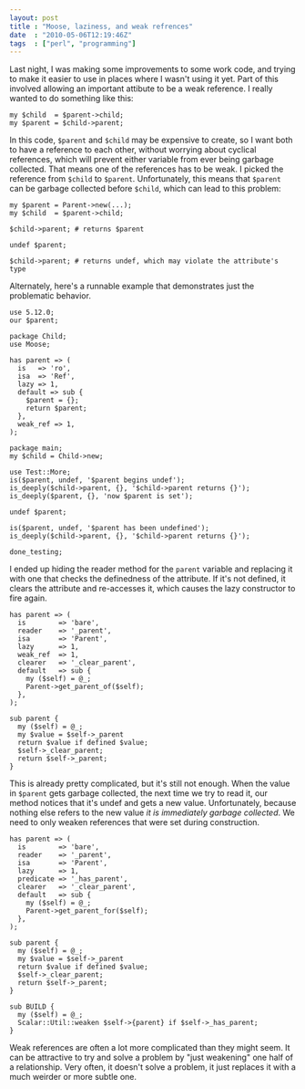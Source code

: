 ```yaml
---
layout: post
title : "Moose, laziness, and weak refrences"
date  : "2010-05-06T12:19:46Z"
tags  : ["perl", "programming"]
---
```

Last night, I was making some improvements to some work code, and trying to
make it easier to use in places where I wasn't using it yet.  Part of this
involved allowing an important attibute to be a weak reference.  I really
wanted to do something like this:

    my $child  = $parent->child;
    my $parent = $child->parent;

In this code, `$parent` and `$child` may be expensive to create, so I want both
to have a reference to each other, without worrying about cyclical references,
which will prevent either variable from ever being garbage collected.  That
means one of the references has to be weak.  I picked the reference from
`$child` to `$parent`.  Unfortunately, this means that `$parent` can be garbage
collected before `$child`, which can lead to this problem:

    my $parent = Parent->new(...);
    my $child  = $parent->child;

    $child->parent; # returns $parent

    undef $parent;

    $child->parent; # returns undef, which may violate the attribute's type

Alternately, here's a runnable example that demonstrates just the problematic
behavior.

    use 5.12.0;
    our $parent;

    package Child;
    use Moose;

    has parent => (
      is   => 'ro',
      isa  => 'Ref',
      lazy => 1,
      default => sub {
        $parent = {};
        return $parent;
      },
      weak_ref => 1,
    );

    package main;
    my $child = Child->new;

    use Test::More;
    is($parent, undef, '$parent begins undef');
    is_deeply($child->parent, {}, '$child->parent returns {}');
    is_deeply($parent, {}, 'now $parent is set');

    undef $parent;

    is($parent, undef, '$parent has been undefined');
    is_deeply($child->parent, {}, '$child->parent returns {}');

    done_testing;

I ended up hiding the reader method for the `parent` variable and replacing it
with one that checks the definedness of the attribute.  If it's not defined, it
clears the attribute and re-accesses it, which causes the lazy constructor to
fire again.

    has parent => (
      is        => 'bare',
      reader    => '_parent',
      isa       => 'Parent',
      lazy      => 1,
      weak_ref  => 1,
      clearer   => '_clear_parent',
      default   => sub {
        my ($self) = @_;
        Parent->get_parent_of($self);
      },
    );

    sub parent {
      my ($self) = @_;
      my $value = $self->_parent
      return $value if defined $value;
      $self->_clear_parent;
      return $self->_parent;
    }

This is already pretty complicated, but it's still not enough.  When the value
in `$parent` gets garbage collected, the next time we try to read it, our
method notices that it's undef and gets a new value.  Unfortunately, because
nothing else refers to the new value *it is immediately garbage collected*.  We
need to only weaken references that were set during construction.

    has parent => (
      is        => 'bare',
      reader    => '_parent',
      isa       => 'Parent',
      lazy      => 1,
      predicate => '_has_parent',
      clearer   => '_clear_parent',
      default   => sub {
        my ($self) = @_;
        Parent->get_parent_for($self);
      },
    );

    sub parent {
      my ($self) = @_;
      my $value = $self->_parent
      return $value if defined $value;
      $self->_clear_parent;
      return $self->_parent;
    }

    sub BUILD {
      my ($self) = @_;
      Scalar::Util::weaken $self->{parent} if $self->_has_parent;
    }

Weak references are often a lot more complicated than they might seem.  It can
be attractive to try and solve a problem by "just weakening" one half of a
relationship.  Very often, it doesn't solve a problem, it just replaces it with
a much weirder or more subtle one.

